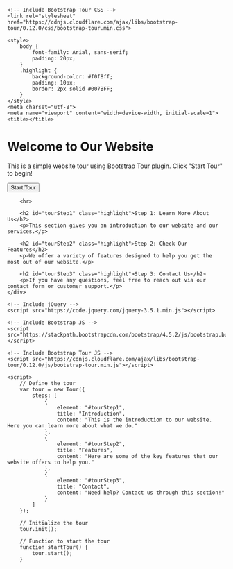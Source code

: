 <!DOCTYPE html>
<html>
<head>
	  <!-- Include Bootstrap CSS -->
    <link rel="stylesheet" href="https://stackpath.bootstrapcdn.com/bootstrap/4.5.2/css/bootstrap.min.css">

    <!-- Include Bootstrap Tour CSS -->
    <link rel="stylesheet" href="https://cdnjs.cloudflare.com/ajax/libs/bootstrap-tour/0.12.0/css/bootstrap-tour.min.css">

    <style>
        body {
            font-family: Arial, sans-serif;
            padding: 20px;
        }
        .highlight {
            background-color: #f0f8ff;
            padding: 10px;
            border: 2px solid #007BFF;
        }
    </style>
	<meta charset="utf-8">
	<meta name="viewport" content="width=device-width, initial-scale=1">
	<title></title>
</head>
<body>
<div class="container">
        <h1>Welcome to Our Website</h1>
        <p>This is a simple website tour using Bootstrap Tour plugin. Click "Start Tour" to begin!</p>
        <button class="btn btn-primary" onclick="startTour()">Start Tour</button>

        <hr>

        <h2 id="tourStep1" class="highlight">Step 1: Learn More About Us</h2>
        <p>This section gives you an introduction to our website and our services.</p>

        <h2 id="tourStep2" class="highlight">Step 2: Check Our Features</h2>
        <p>We offer a variety of features designed to help you get the most out of our website.</p>

        <h2 id="tourStep3" class="highlight">Step 3: Contact Us</h2>
        <p>If you have any questions, feel free to reach out via our contact form or customer support.</p>
    </div>

    <!-- Include jQuery -->
    <script src="https://code.jquery.com/jquery-3.5.1.min.js"></script>

    <!-- Include Bootstrap JS -->
    <script src="https://stackpath.bootstrapcdn.com/bootstrap/4.5.2/js/bootstrap.bundle.min.js"></script>

    <!-- Include Bootstrap Tour JS -->
    <script src="https://cdnjs.cloudflare.com/ajax/libs/bootstrap-tour/0.12.0/js/bootstrap-tour.min.js"></script>

    <script>
        // Define the tour
        var tour = new Tour({
            steps: [
                {
                    element: "#tourStep1",
                    title: "Introduction",
                    content: "This is the introduction to our website. Here you can learn more about what we do."
                },
                {
                    element: "#tourStep2",
                    title: "Features",
                    content: "Here are some of the key features that our website offers to help you."
                },
                {
                    element: "#tourStep3",
                    title: "Contact",
                    content: "Need help? Contact us through this section!"
                }
            ]
        });

        // Initialize the tour
        tour.init();

        // Function to start the tour
        function startTour() {
            tour.start();
        }
</body>
</html>
